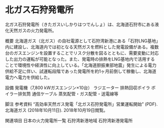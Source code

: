 # 北ガス石狩発電所

北ガス石狩発電所（きたガスいしかりはつでんしょ）は、北海道石狩市にある液化天然ガスの火力発電所。

概要
北海道ガス（北ガス）の自社電源として石狩湾新港にある「石狩LNG基地」内に建設し、北海道内では初となる天然ガスを燃料とした発電設備がある。複数台のガスエンジンを設置することでリスク分散を図るとともに、需要変動に対応した出力の運転が可能となった。また、発電時の排熱をLNG基地内で活用することで環境性や経済性に向上している。「北海道胆振東部地震」発生による電力供給不足に伴い、試運転段階であった発電所を約1ヶ月前倒して稼働し、北海道電力へ電力を供給した。

設備
発電機（7,800 kWガスエンジン×10台）
ラジエーター
排熱回収ボイラ
ボイラー排気筒
通信ケーブル
蒸気配管・ガス配管・送電線等

脚注
参考資料
“高効率天然ガス発電「北ガス石狩発電所」営業運転開始” (PDF).   北海道ガス (2018年10月11日). 2018年10月19日閲覧。

関連項目
日本の火力発電所一覧
石狩湾新港地域
石狩湾新港発電所